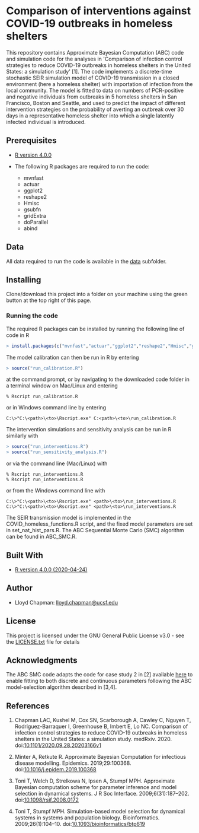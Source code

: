 # Comparison of interventions against COVID-19 outbreaks in homeless shelters

This repository contains Approximate Bayesian Computation (ABC) code and simulation code for the analyses in 'Comparison of infection control strategies to reduce COVID-19 outbreaks in homeless shelters in the United States: a simulation study' [1]. The code implements a discrete-time stochastic SEIR simulation model of COVID-19 transmission in a closed environment (here a homeless shelter) with importation of infection from the local community. The model is fitted to data on numbers of PCR-positive and negative individuals  from outbreaks in 5 homeless shelters in San Francisco, Boston and Seattle, and used to predict the impact of different intervention strategies on the probability of averting an outbreak over 30 days in a representative homeless shelter into which a single latently infected individual is introduced.

## Prerequisites

* [R version 4.0.0](https://www.r-project.org/)

* The following R packages are required to run the code:
  * mvnfast
  * actuar
  * ggplot2
  * reshape2
  * Hmisc
  * gsubfn
  * gridExtra
  * doParallel
  * abind

## Data

All data required to run the code is available in the [data](data) subfolder.

## Installing

Clone/download this project into a folder on your machine using the green button at the top right of this page.

### Running the code

The required R packages can be installed by running the following line of code in R

```R
> install.packages(c("mvnfast","actuar","ggplot2","reshape2","Hmisc","gsubfn","gridExtra","doParallel","abind"))
```

The model calibration can then be run in R by entering

```R
> source("run_calibration.R")
```

at the command prompt, or by navigating to the downloaded code folder in a terminal window on Mac/Linux and entering

```
% Rscript run_calibration.R
```
 
or in Windows command line by entering

```
C:\>"C:\<path>\<to>\Rscript.exe" C:<path>\<to>\run_calibration.R
```

The intervention simulations and sensitivity analysis can be run in R similarly with

```R
> source("run_interventions.R")
> source("run_sensitivity_analysis.R")
```

or via the command line (Mac/Linux) with

```
% Rscript run_interventions.R
% Rscript run_interventions.R
```

or from the Windows command line with

```
C:\>"C:\<path>\<to>\Rscript.exe" <path>\<to>\run_interventions.R
C:\>"C:\<path>\<to>\Rscript.exe" <path>\<to>\run_interventions.R
```

The SEIR transmission model is implemented in the COVID_homeless_functions.R script, and the fixed model parameters are set in set_nat_hist_pars.R. The ABC Sequential Monte Carlo (SMC) algorithm can be found in ABC_SMC.R.

## Built With

* [R version 4.0.0 (2020-04-24)](https://www.r-project.org/)

## Author

* Lloyd Chapman: <lloyd.chapman@ucsf.edu>

## License

This project is licensed under the GNU General Public License v3.0 - see the [LICENSE.txt](LICENSE.txt) file for details

## Acknowledgments

The ABC SMC code adapts the code for case study 2 in [2] available [here](https://github.com/amanda-minter/abc_R/tree/master/case_2) to enable fitting to both discrete and continuous parameters following the ABC model-selection algorithm described in [3,4].

## References
1. Chapman LAC, Kushel M, Cox SN, Scarborough A, Cawley C, Nguyen T, Rodriguez-Barraquer I, Greenhouse B, Imbert E, Lo NC. Comparison of infection control strategies to reduce COVID-19 outbreaks in homeless shelters in the United States: a simulation study. medRxiv. 2020. doi:[10.1101/2020.09.28.20203166v1](https://doi.org/10.1101/2020.09.28.20203166)

2. Minter A, Retkute R. Approximate Bayesian Computation for infectious disease modelling. Epidemics. 2019;29:100368. doi:[10.1016/j.epidem.2019.100368](https://doi.org/10.1016/j.epidem.2019.100368)

3. Toni T, Welch D, Strelkowa N, Ipsen A, Stumpf MPH. Approximate Bayesian computation scheme for parameter inference and model selection in dynamical systems. J R Soc Interface. 2009;6(31):187–202. doi:[10.1098/rsif.2008.0172](https://royalsocietypublishing.org/doi/10.1098/rsif.2008.0172)

4. Toni T, Stumpf MPH. Simulation-based model selection for dynamical systems in systems and population biology. Bioinformatics. 2009;26(1):104–10. doi:[10.1093/bioinformatics/btp619](https://doi.org/10.1093/bioinformatics/btp619)
